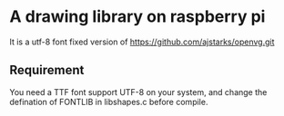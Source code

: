 # A drawing library on raspberry pi
It is a utf-8 font fixed version of https://github.com/ajstarks/openvg.git

## Requirement
You need a TTF font support UTF-8 on your system, and change the defination of FONTLIB in libshapes.c before compile.
